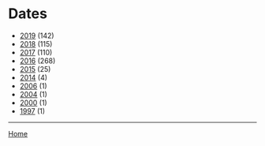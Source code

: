 # Dates

  * [2019](./2019/) (142)
  * [2018](./2018/) (115)
  * [2017](./2017/) (110)
  * [2016](./2016/) (268)
  * [2015](./2015/) (25)
  * [2014](./2014/) (4)
  * [2006](./2006/) (1)
  * [2004](./2004/) (1)
  * [2000](./2000/) (1)
  * [1997](./1997/) (1)

----

[Home](../)
